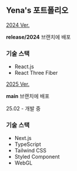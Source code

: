 ## Yena's 포트폴리오

<a href="https://yenaley.github.io/">2024 Ver.</a>
<p><strong>release/2024</strong> 브랜치에 배포</p>

### 기술 스택
- React.js
- React Three Fiber

<a href="https://yenaley.vercel.app/">2025 Ver.</a>
<p><strong>main</strong> 브랜치에 배포</p>
<p>25.02 - 개발 중</p>

### 기술 스택
- Next.js
- TypeScript
- Tailwind CSS
- Styled Component
- WebGL
